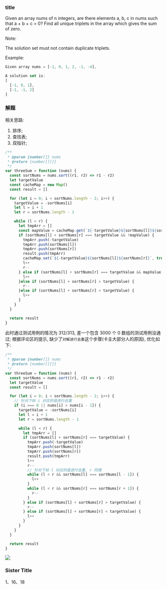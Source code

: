 ### title

Given an array nums of n integers, are there elements a, b, c in nums such that a + b + c = 0? Find all unique triplets in the array which gives the sum of zero.

Note:

The solution set must not contain duplicate triplets.

Example:

```js
Given array nums = [-1, 0, 1, 2, -1, -4],

A solution set is:
[
  [-1, 0, 1],
  [-1, -1, 2]
]
```

### 解题

相关思路:

1. 排序;
2. 查找表;
3. 双指针;

```js
/**
 * @param {number[]} nums
 * @return {number[][]}
 */
var threeSum = function (nums) {
  const sortNums = nums.sort((r1, r2) => r1 - r2)
  let targetValue
  const cacheMap = new Map()
  const result = []

  for (let i = 0; i < sortNums.length - 2; i++) {
    targetValue = -sortNums[i]
    let l = i + 1
    let r = sortNums.length - 1

    while (l < r) {
      let tmpArr = []
      const mapValue = cacheMap.get(`${-targetValue}${sortNums[l]}${sortNums[r]}`)
      if (sortNums[l] + sortNums[r] === targetValue && !mapValue) {
        tmpArr.push(-targetValue)
        tmpArr.push(sortNums[l])
        tmpArr.push(sortNums[r])
        result.push(tmpArr)
        cacheMap.set(`${-targetValue}${sortNums[l]}${sortNums[r]}`, true)
        l++
        r--
      } else if (sortNums[l] + sortNums[r] === targetValue && mapValue) {
        l++
      }else if (sortNums[l] + sortNums[r] > targetValue) {
        r--
      }else if (sortNums[l] + sortNums[r] < targetValue) {
        l++
      }
    }
  }

  return result
}
```

此时通过测试用例的情况为 312/313, 差一个包含 3000 个 0 数组的测试用例没通过; 根据评论区的提示, 缺少了`对解进行去重`这个步骤(卡主大部分人的原因), 优化如下:

```js
/**
 * @param {number[]} nums
 * @return {number[][]}
 */
var threeSum = function (nums) {
  const sortNums = nums.sort((r1, r2) => r1 - r2)
  let targetValue
  const result = []

  for (let i = 0; i < sortNums.length - 2; i++) {
    // 针对下标 i 对应的值进行去重
    if (i === 0 || nums[i] > nums[i - 1]) {
      targetValue = -sortNums[i]
      let l = i + 1
      let r = sortNums.length - 1

      while (l < r) {
        let tmpArr = []
        if (sortNums[l] + sortNums[r] === targetValue) {
          tmpArr.push(-targetValue)
          tmpArr.push(sortNums[l])
          tmpArr.push(sortNums[r])
          result.push(tmpArr)
          l++
          r--
          // 针对下标 l 对应的值进行去重, r 同理
          while (l < r && sortNums[l] === sortNums[l - 1]) {
            l++
          }
          while (l < r && sortNums[r] === sortNums[r + 1]) {
            r--
          }
        } else if (sortNums[l] + sortNums[r] > targetValue) {
          r--
        } else if (sortNums[l] + sortNums[r] < targetValue) {
          l++
        }
      }
    }
  }

  return result
}
```

![](http://with.muyunyun.cn/10dda8915d98182962f44344244e8b5a.jpg-400)

### Sister Title

1、16、18